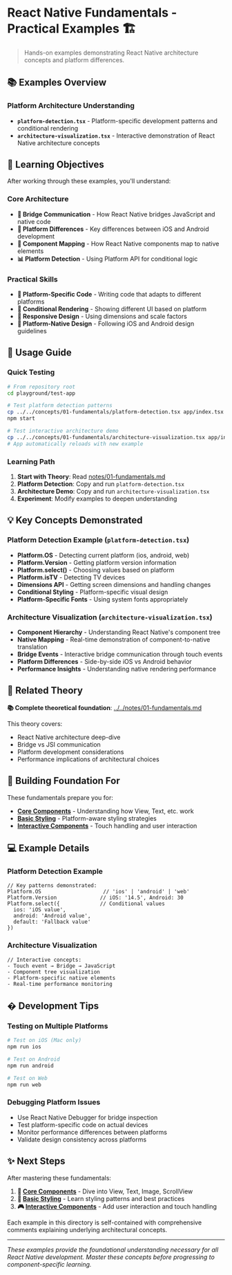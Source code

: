 # React Native Fundamentals - Practical Examples 🏗️

> Hands-on examples demonstrating React Native architecture concepts and platform differences.

## 📚 Examples Overview

### Platform Architecture Understanding
- **`platform-detection.tsx`** - Platform-specific development patterns and conditional rendering
- **`architecture-visualization.tsx`** - Interactive demonstration of React Native architecture concepts

## 🎯 Learning Objectives

After working through these examples, you'll understand:

### Core Architecture
- **🌉 Bridge Communication** - How React Native bridges JavaScript and native code
- **📱 Platform Differences** - Key differences between iOS and Android development
- **🔧 Component Mapping** - How React Native components map to native elements
- **📊 Platform Detection** - Using Platform API for conditional logic

### Practical Skills
- **🎯 Platform-Specific Code** - Writing code that adapts to different platforms
- **🔄 Conditional Rendering** - Showing different UI based on platform
- **📐 Responsive Design** - Using dimensions and scale factors
- **🎨 Platform-Native Design** - Following iOS and Android design guidelines

## 🚀 Usage Guide

### Quick Testing
```bash
# From repository root
cd playground/test-app

# Test platform detection patterns
cp ../../concepts/01-fundamentals/platform-detection.tsx app/index.tsx
npm start

# Test interactive architecture demo  
cp ../../concepts/01-fundamentals/architecture-visualization.tsx app/index.tsx
# App automatically reloads with new example
```

### Learning Path
1. **Start with Theory**: Read [notes/01-fundamentals.md](../../notes/01-fundamentals.md)
2. **Platform Detection**: Copy and run `platform-detection.tsx`
3. **Architecture Demo**: Copy and run `architecture-visualization.tsx`
4. **Experiment**: Modify examples to deepen understanding

## 💡 Key Concepts Demonstrated

### Platform Detection Example (`platform-detection.tsx`)
- **Platform.OS** - Detecting current platform (ios, android, web)
- **Platform.Version** - Getting platform version information
- **Platform.select()** - Choosing values based on platform
- **Platform.isTV** - Detecting TV devices
- **Dimensions API** - Getting screen dimensions and handling changes
- **Conditional Styling** - Platform-specific visual design
- **Platform-Specific Fonts** - Using system fonts appropriately

### Architecture Visualization (`architecture-visualization.tsx`)
- **Component Hierarchy** - Understanding React Native's component tree
- **Native Mapping** - Real-time demonstration of component-to-native translation
- **Bridge Events** - Interactive bridge communication through touch events
- **Platform Differences** - Side-by-side iOS vs Android behavior
- **Performance Insights** - Understanding native rendering performance

## 📖 Related Theory

**📚 Complete theoretical foundation**: [../../notes/01-fundamentals.md](../../notes/01-fundamentals.md)

This theory covers:
- React Native architecture deep-dive
- Bridge vs JSI communication
- Platform development considerations
- Performance implications of architectural choices

## 🔗 Building Foundation For

These fundamentals prepare you for:
- **[Core Components](../02-core-components/)** - Understanding how View, Text, etc. work
- **[Basic Styling](../03-basic-styling/)** - Platform-aware styling strategies
- **[Interactive Components](../04-interactive-components/)** - Touch handling and user interaction

## 💻 Example Details

### Platform Detection Example
```tsx
// Key patterns demonstrated:
Platform.OS                    // 'ios' | 'android' | 'web'
Platform.Version              // iOS: '14.5', Android: 30
Platform.select({             // Conditional values
  ios: 'iOS value',
  android: 'Android value',
  default: 'Fallback value'
})
```

### Architecture Visualization
```tsx
// Interactive concepts:
- Touch event → Bridge → JavaScript
- Component tree visualization  
- Platform-specific native elements
- Real-time performance monitoring
```

## � Development Tips

### Testing on Multiple Platforms
```bash
# Test on iOS (Mac only)
npm run ios

# Test on Android  
npm run android

# Test on Web
npm run web
```

### Debugging Platform Issues
- Use React Native Debugger for bridge inspection
- Test platform-specific code on actual devices
- Monitor performance differences between platforms
- Validate design consistency across platforms

## ✨ Next Steps

After mastering these fundamentals:

1. **📱 [Core Components](../02-core-components/)** - Dive into View, Text, Image, ScrollView
2. **🎨 [Basic Styling](../03-basic-styling/)** - Learn styling patterns and best practices  
3. **🎮 [Interactive Components](../04-interactive-components/)** - Add user interaction and touch handling

Each example in this directory is self-contained with comprehensive comments explaining underlying architectural concepts.

---

*These examples provide the foundational understanding necessary for all React Native development. Master these concepts before progressing to component-specific learning.*
